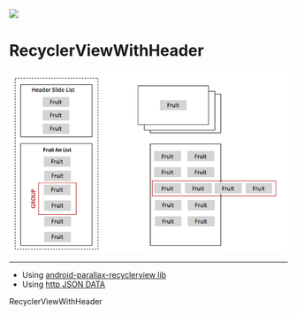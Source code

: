 

<img src="https://raw.githubusercontent.com/jangyoun/android-recyclerview-with-header/master/preivew.gif" width="250">

# RecyclerViewWithHeader

<img src="https://raw.githubusercontent.com/jangyoun/android-recyclerview-with-header/master/description.png">

---

- Using [android-parallax-recyclerview lib](https://github.com/kanytu/android-parallax-recyclerview)
- Using [http JSON DATA](http://leejangyoun.com/android/dummy/recyclerViewWithHeader_1.json)

RecyclerViewWithHeader
